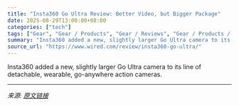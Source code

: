 ```yaml
---
title: "Insta360 Go Ultra Review: Better Video, but Bigger Package"
date: 2025-08-29T13:00:00+08:00
categories: ["tech"]
tags: ["Gear", "Gear / Products", "Gear / Reviews", "Gear / Products / Outdoor", "Gear / Products / Cameras", "Shopping", "Reviews", "Cameras", "action cameras", "Product Review"]
summary: "Insta360 added a new, slightly larger Go Ultra camera to its line of detachable, wearable, go-anywhere action cameras."
source_url: "https://www.wired.com/review/insta360-go-ultra/"
---
```


Insta360 added a new, slightly larger Go Ultra camera to its line of detachable, wearable, go-anywhere action cameras.

---

*来源: [原文链接](https://www.wired.com/review/insta360-go-ultra/)*
